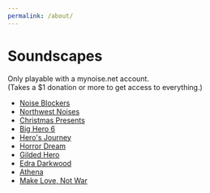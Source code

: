 ```yaml
---
permalink: /about/
---
```


# Soundscapes

Only playable with a mynoise.net account.  
(Takes a $1 donation or more to get access to everything.)

- [Noise Blockers](http://dakre.tumblr.com/NoiseBlockers)
- [Northwest Noises](http://dakre.tumblr.com/NorthwestNoises)
- [Christmas Presents](http://dakre.tumblr.com/ChristmasPresents)
- [Big Hero 6](http://dakre.tumblr.com/BigHero6)
- [Hero's Journey](http://dakre.tumblr.com/HerosJourney)
- [Horror Dream](http://dakre.tumblr.com/HorrorDream)
- [Gilded Hero](http://dakre.tumblr.com/GildedHero)
- [Edra Darkwood](http://dakre.tumblr.com/EdraDarkwood)
- [Athena](http://dakre.tumblr.com/Athena)
- [Make Love, Not War](http://dakre.tumblr.com/MakeLoveNotWar)
